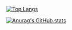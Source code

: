 [![Top Langs](https://github-readme-stats.vercel.app/api/top-langs/?username=lukiet&layout=donut)](https://github.com/anuraghazra/github-readme-stats)


[![Anurag's GitHub stats](https://github-readme-stats.vercel.app/api?username=lukiet)](https://github.com/anuraghazra/github-readme-stats)

